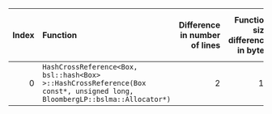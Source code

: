 |   Index | Function                                                                                                                  |   Difference in number of lines |   Function size difference in bytes | Disassembly                                                             |   Number of lines in `assume` build |   Number of bytes in `assume` build |   Number of lines in `none` build |   Number of bytes in `none` build |
|--------:|:--------------------------------------------------------------------------------------------------------------------------|--------------------------------:|------------------------------------:|:------------------------------------------------------------------------|------------------------------------:|------------------------------------:|----------------------------------:|----------------------------------:|
|       0 | `HashCrossReference<Box, bsl::hash<Box> >::HashCrossReference(Box const*, unsigned long, BloombergLP::bslma::Allocator*)` |                               2 |                                  16 | [Assumed](0.assume.s.txt), [Ignored](0.none.s.txt), [Diff](0.diff.html) |                                 528 |                             4204976 |                               512 |                           4204976 |